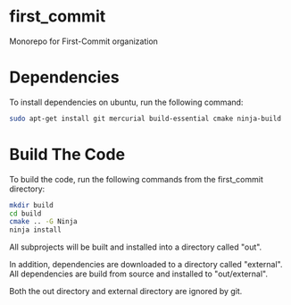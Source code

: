 # first_commit
Monorepo for First-Commit organization

# Dependencies
To install dependencies on ubuntu, run the following command:

```bash
sudo apt-get install git mercurial build-essential cmake ninja-build
```

# Build The Code
To build the code, run the following commands from the first_commit directory:

```bash
mkdir build
cd build
cmake .. -G Ninja
ninja install
```

All subprojects will be built and installed into a directory called "out".

In addition, dependencies are downloaded to a directory called "external". All dependencies are build from source and installed to "out/external".

Both the out directory and external directory are ignored by git.
